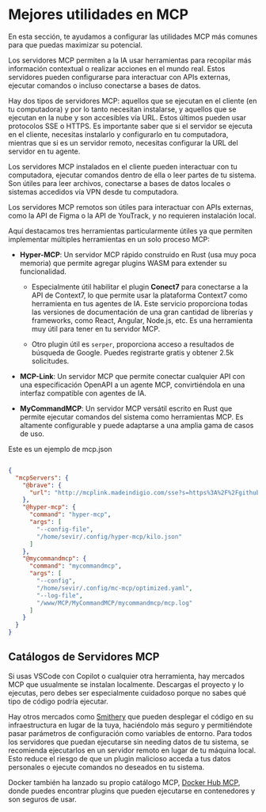 # Mejores utilidades en MCP

En esta sección, te ayudamos a configurar las utilidades MCP más comunes para que puedas maximizar su potencial.

Los servidores MCP permiten a la IA usar herramientas para recopilar más información contextual o realizar acciones en el mundo real. Estos servidores pueden configurarse para interactuar con APIs externas, ejecutar comandos o incluso conectarse a bases de datos.

Hay dos tipos de servidores MCP: aquellos que se ejecutan en el cliente (en tu computadora) y por lo tanto necesitan instalarse, y aquellos que se ejecutan en la nube y son accesibles vía URL. Estos últimos pueden usar protocolos SSE o HTTPS. Es importante saber que si el servidor se ejecuta en el cliente, necesitas instalarlo y configurarlo en tu computadora, mientras que si es un servidor remoto, necesitas configurar la URL del servidor en tu agente.

Los servidores MCP instalados en el cliente pueden interactuar con tu computadora, ejecutar comandos dentro de ella o leer partes de tu sistema. Son útiles para leer archivos, conectarse a bases de datos locales o sistemas accedidos vía VPN desde tu computadora.

Los servidores MCP remotos son útiles para interactuar con APIs externas, como la API de Figma o la API de YouTrack, y no requieren instalación local.

Aquí destacamos tres herramientas particularmente útiles ya que permiten implementar múltiples herramientas en un solo proceso MCP:

* **Hyper-MCP**: Un servidor MCP rápido construido en Rust (usa muy poca memoria) que permite agregar plugins WASM para extender su funcionalidad.
  * Especialmente útil habilitar el plugin **Conect7** para conectarse a la API de Context7, lo que permite usar la plataforma Context7 como herramienta en tus agentes de IA. Este servicio proporciona todas las versiones de documentación de una gran cantidad de librerías y frameworks, como React, Angular, Node.js, etc. Es una herramienta muy útil para tener en tu servidor MCP.

  * Otro plugin útil es `serper`, proporciona acceso a resultados de búsqueda de Google. Puedes registrarte gratis y obtener 2.5k solicitudes.

* **MCP-Link**: Un servidor MCP que permite conectar cualquier API con una especificación OpenAPI a un agente MCP, convirtiéndola en una interfaz compatible con agentes de IA.

* **MyCommandMCP**: Un servidor MCP versátil escrito en Rust que permite ejecutar comandos del sistema como herramientas MCP. Es altamente configurable y puede adaptarse a una amplia gama de casos de uso.

Este es un ejemplo de mcp.json

```json

{
  "mcpServers": {
    "@brave": {
      "url": "http://mcplink.madeindigio.com/sse?s=https%3A%2F%2Fgithub.com%2Fautomation-ai-labs%2Fmcp-link%2Fraw%2Frefs%2Fheads%2Fmain%2Fexamples%2Fbrave.yaml&u=https%3A%2F%2Fapi.search.brave.com%2Fres%2Fv1&h=%7B%22X-Subscription-Token%22%3A%22BSAfPg0fhEKKX5sV-Tc2XCVD-qEfyI-%22%8J&f=%2B%2F**"
    },
    "@hyper-mcp": {
      "command": "hyper-mcp",
      "args": [
        "--config-file",
        "/home/sevir/.config/hyper-mcp/kilo.json"
      ]
    },
    "@mycommandmcp": {
      "command": "mycommandmcp",
      "args": [
        "--config",
        "/home/sevir/.config/mc-mcp/optimized.yaml",
        "--log-file",
        "/www/MCP/MyCommandMCP/mycommandmcp/mcp.log"
      ]
    }
  }
}
```

## Catálogos de Servidores MCP

Si usas VSCode con Copilot o cualquier otra herramienta, hay mercados MCP que usualmente se instalan localmente. Descargas el proyecto y lo ejecutas, pero debes ser especialmente cuidadoso porque no sabes qué tipo de código podría ejecutar.

Hay otros mercados como [Smithery](https://smithery.ai/) que pueden desplegar el código en su infraestructura en lugar de la tuya, haciéndolo más seguro y permitiéndote pasar parámetros de configuración como variables de entorno. Para todos los servidores que puedan ejecutarse sin needing datos de tu sistema, se recomienda ejecutarlos en un servidor remoto en lugar de tu máquina local. Esto reduce el riesgo de que un plugin malicioso acceda a tus datos personales o ejecute comandos no deseados en tu sistema.

Docker también ha lanzado su propio catálogo MCP, [Docker Hub MCP](https://hub.docker.com/mcp), donde puedes encontrar plugins que pueden ejecutarse en contenedores y son seguros de usar.